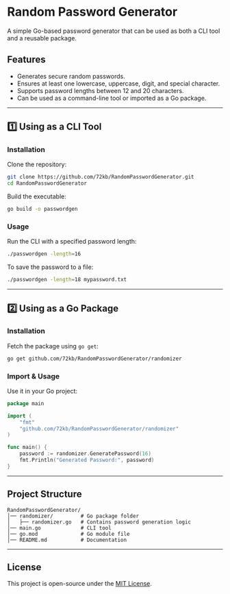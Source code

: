 # Random Password Generator

A simple Go-based password generator that can be used as both a CLI tool and a reusable package.

## Features

- Generates secure random passwords.
- Ensures at least one lowercase, uppercase, digit, and special character.
- Supports password lengths between 12 and 20 characters.
- Can be used as a command-line tool or imported as a Go package.

---

## 1️⃣ Using as a CLI Tool

### **Installation**

Clone the repository:

```sh
git clone https://github.com/72kb/RandomPasswordGenerator.git
cd RandomPasswordGenerator
```

Build the executable:

```sh
go build -o passwordgen
```

### **Usage**

Run the CLI with a specified password length:

```sh
./passwordgen -length=16
```

To save the password to a file:

```sh
./passwordgen -length=18 mypassword.txt
```

---

## 2️⃣ Using as a Go Package

### **Installation**

Fetch the package using `go get`:

```sh
go get github.com/72kb/RandomPasswordGenerator/randomizer
```

### **Import & Usage**

Use it in your Go project:

```go
package main

import (
    "fmt"
    "github.com/72kb/RandomPasswordGenerator/randomizer"
)

func main() {
    password := randomizer.GeneratePassword(16)
    fmt.Println("Generated Password:", password)
}
```

---

## Project Structure

```
RandomPasswordGenerator/
│── randomizer/         # Go package folder
│   ├── randomizer.go   # Contains password generation logic
│── main.go             # CLI tool
│── go.mod              # Go module file
│── README.md           # Documentation
```

---

## License

This project is open-source under the [MIT License](LICENSE).

